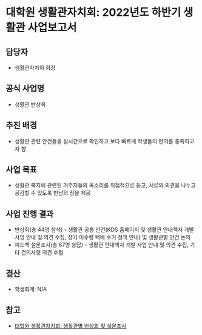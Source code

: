 대학원 생활관자치회: 2022년도 하반기 생활관 사업보고서
===

## 담당자
- 생활관자치회 회장 

## 공식 사업명
- 생활관 반상회

## 추진 배경
- 생활관 관련 안건들을 실시간으로 확인하고 보다 빠르게 학생들의 편의를 충족하고자 함 

## 사업 목표
- 생활관 복지에 관련된 거주자들의 목소리를 직접적으로 듣고, 서로의 의견을 나누고 공감할 수 있도록 만남의 장을 제공

## 사업 진행 결과
- 반상회(총 44명 참석) - 생활관 공통 안건(KDS 홈페이지 및 생활관 안내책자 개발 사업 안내 및 의견 수집, 장기 미수령 택배 수거 정책 안내) 및 생활관별 안건 논의
- 피드백 설문조사(총 67명 응답) - 생활관 안내책자 개발 사업 안내 및 의견 수집, 기타 건의사항 의견 수렴

## 결산
- 학생회계: N/A

## 참고
- [대학원 생활관자치회: 생활관별 반상회 및 설문조사](대학원-생활관자치회-생활관별-반상회-및-설문조사-결과.md)